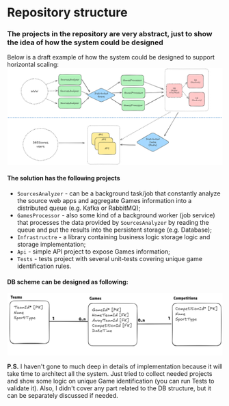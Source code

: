 # Repository structure

### The projects in the repository are very abstract, just to show the idea of how the system could be designed

Below is a draft example of how the system could be designed to support horizontal scaling:
![system-diagram.png](./system-diagram.png)

#### The solution has the following projects
- `SourcesAnalyzer` - can be a background task/job that constantly analyze the source web apps and aggregate Games information into a distributed queue (e.g. Kafka or RabbitMQ);
- `GamesProcessor` - also some kind of a background worker (job service) that processes the data provided by `SourcesAnalyzer` by reading the queue and put the results into the persistent storage (e.g. Database);
- `Infrastructre` - a library containing business logic storage logic and storage implementation;
- `Api` - simple API project to expose Games information;
- `Tests` - tests project with several unit-tests covering unique game identification rules.

#### DB scheme can be designed as following:
![db-scheme.png](./db-scheme.png)

**P.S.** I haven't gone to much deep in details of implementation because it will take time to architect all the system. Just tried to collect needed projects and show some logic on unique Game identification (you can run Tests to validate it).
Also, I didn't cover any part related to the DB structure, but it can be separately discussed if needed.